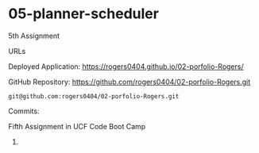 # 05-planner-scheduler
5th Assignment


URLs

Deployed Application: 
    https://rogers0404.github.io/02-porfolio-Rogers/

GitHub Repository:
    https://github.com/rogers0404/02-porfolio-Rogers.git
    
    git@github.com:rogers0404/02-porfolio-Rogers.git 


Commits:

Fifth Assignment in UCF Code Boot Camp

1. 